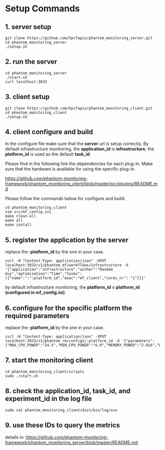 # Setup Commands
## 1. server setup
```
git clone https://github.com/hpcfapix/phantom_monitoring_server.git
cd phantom_monitoring_server
./setup.sh
```

## 2. run the server
```
cd phantom_monitoring_server
./start.sh
curl localhost:3033
```

## 3. client setup
```
git clone https://github.com/hpcfapix/phantom_monitoring_client.git
cd phantom_monitoring_client
./setup.sh

```
## 4. client configure and build
In the configure file make sure that the **server** url is setup correctly. By default infrastructure monitoring, the **application_id** is **infrastructure**, the **platform_id** is used as the default **task_id**.

Please find in the following link the dependencies for each plug-in. Make sure that the hardware is available for using the specific plug-in.

https://github.com/phantom-monitoring-framework/phantom_monitoring_client/blob/master/src/plugins/README.md

Please follow the commands below for configure and build:
```
cd phantom_monitoring_client
vim src/mf_config.ini
make clean-all
make all
make install
```

## 5. register the application by the server
replace the **:platform_id** by the one in your case.
```
curl -H "Content-Type: application/json" -XPUT localhost:3033/v1/phantom_mf/workflows/infrastructure -d '{"application":"infrastructure","author":"Random Guy","optimization":"Time","tasks":[{"name":":":platform_id","exec":"mf_client","cores_nr": "1"}]}'
```

by default infrastructure monitoring, the **platform_id = platform_id (configured in mf_config.ini)**


## 6. configure for the specific platform the required parameters
replace the **:platform_id** by the one in your case.
```
curl -H "Content-Type: application/json" -XPUT localhost:3033/v1/phantom_rm/configs/:platform_id -d '{"parameters":{"MAX_CPU_POWER":"24.5","MIN_CPU_POWER":"6.0","MEMORY_POWER":"2.016","L2CACHE_MISS_LATENCY":"59.80","L2CACHE_LINE_SIZE":"128","E_DISK_R_PER_KB":"0.0556","E_DISK_W_PER_KB":"0.0438","E_NET_SND_PER_KB":"0.14256387","E_NET_RCV_PER_KB":"0.24133936"}}'
```

## 7. start the monitoring client
```
cd phantom_monitoring_client/scripts
sudo ./start.sh
```

## 8. check the application_id, task_id, and experiment_id in the log file
```
sudo cat phantom_monitoring_client/dist/bin/log/xxx
```

## 9. use these IDs to query the metrics
details in: https://github.com/phantom-monitoring-framework/phantom_monitoring_server/blob/master/README.md
